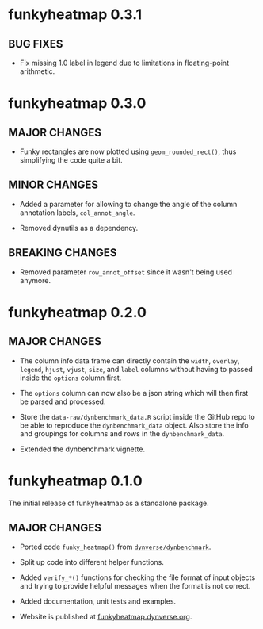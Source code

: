 # funkyheatmap 0.3.1

## BUG FIXES

* Fix missing 1.0 label in legend due to limitations in floating-point arithmetic.

# funkyheatmap 0.3.0

## MAJOR CHANGES

* Funky rectangles are now plotted using `geom_rounded_rect()`, thus simplifying the code quite a bit.

## MINOR CHANGES

* Added a parameter for allowing to change the angle of the column annotation labels,
  `col_annot_angle`.

* Removed dynutils as a dependency.

## BREAKING CHANGES

* Removed parameter `row_annot_offset` since it wasn't being used anymore.

# funkyheatmap 0.2.0

## MAJOR CHANGES

* The column info data frame can directly contain the `width`, `overlay`, 
  `legend`, `hjust`, `vjust`, `size`, and `label` columns without having to passed
  inside the `options` column first.

* The `options` column can now also be a json string which will then first be parsed
  and processed.

* Store the `data-raw/dynbenchmark_data.R` script inside the GitHub repo to be able
  to reproduce the `dynbenchmark_data` object.
  Also store the info and groupings for columns and rows in the `dynbenchmark_data`.

* Extended the dynbenchmark vignette.

# funkyheatmap 0.1.0

The initial release of funkyheatmap as a standalone package.

## MAJOR CHANGES

* Ported code `funky_heatmap()` from [`dynverse/dynbenchmark`](https://github.com/dynverse/dynbenchmark).

* Split up code into different helper functions.

* Added `verify_*()` functions for checking the file format of input objects and 
  trying to provide helpful messages when the format is not correct.

* Added documentation, unit tests and examples.

* Website is published at [funkyheatmap.dynverse.org](https://funkyheatmap.dynverse.org).